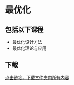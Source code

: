# 最优化

## 包括以下课程

- 最优化设计方法
- 最优化理论与应用

## 下载

[点击链接，下载文件夹内所有内容](https://xovee.github.io/gitzip/?https://github.com/Xovee/uestc-course/tree/main/课程目录/最优化)
